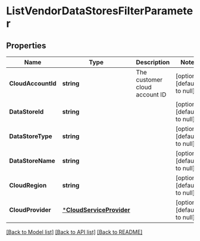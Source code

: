 # ListVendorDataStoresFilterParameter

## Properties
Name | Type | Description | Notes
------------ | ------------- | ------------- | -------------
**CloudAccountId** | **string** | The customer cloud account ID | [optional] [default to null]
**DataStoreId** | **string** |  | [optional] [default to null]
**DataStoreType** | **string** |  | [optional] [default to null]
**DataStoreName** | **string** |  | [optional] [default to null]
**CloudRegion** | **string** |  | [optional] [default to null]
**CloudProvider** | [***CloudServiceProvider**](CloudServiceProvider.md) |  | [optional] [default to null]

[[Back to Model list]](../README.md#documentation-for-models) [[Back to API list]](../README.md#documentation-for-api-endpoints) [[Back to README]](../README.md)

